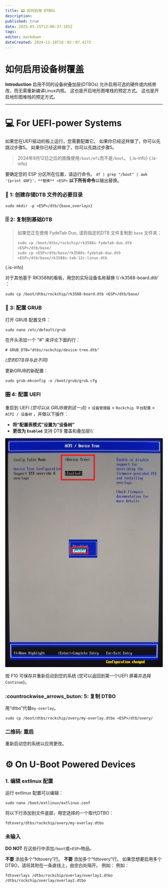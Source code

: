 ```yaml
---
title: 📟 如何启用 DTBOs
description:
published: true
date: 2025-05-15T13:00:37.165Z
tags:
editor: markdown
dateCreated: 2024-11-10T18：02：07.427Z
---
```


# 如何启用设备树覆盖

**Introduction**
启用不同的设备树叠加层(DTBOs) 允许启用可选的硬件或内核修改，而无需重新编译Linux内核。
这也是开启地形图堆栈的预定方式。
这也是开启地形图堆栈的预定方式。

---

# 💻 For UEFI-power Systems

如果您在UEFI驱动的板上运行，您需要配置它。
如果你已经这样做了，你可以先跳过步骤5。
如果你已经这样做了，你可以先跳过步骤5。

> 2024年9月12日之后的图像使用`/boot/efi`而不是`/boot`。
> {.is-info}
> {.is-info}

要确定您的 ESP 分区所在位置，请运行命令。
`df | grep "/boot" | awk '{print $NF}'，**替换** <ESP>` **以下所有命令**以输出替换。

### 📁 1: 创建存储DTB 文件的必要目录

```
sudo mkdir -p <ESP>/dtb/{base,overlays}
```

### 🗄️ 2: 复制到基础DTB

> 如果您正在使用 FydeTab Duo, 请将指定的DTB 文件复制到 `base` 文件夹：
>
> ```
> sudo cp /boot/dtbs/rockchip/rk3588s-fydetab-duo.dtb <ESP>/dtb/base/
> sudo cp <ESP>/dtb/base/rk3588s-fydetab-duo.dtb <ESP>/dtb/base/rk3588s-tab-12c-linux.dtb
> ```

{.is-info}

对于其他基于 RK3588的看板，用您的实际设备名称替换 \\\\\`rk3588-board.dtb' ：

```
sudo cp /boot/dtbs/rockchip/rk3588-board.dtb <ESP>/dtb/base/
```

### 🫘 3: 配置 GRUB

打开 GRUB 配置文件：

```
sudo nano /etc/default/grub
```

在开头添加一个 "#" 来评论下面的行：

```
# GRUB_DTB="dtbs/rockchip/device-tree.dtb"
```

_(您的DTB将与此不同)_

更新GRUB的新配置：

```
sudo grub-mkconfig -o /boot/grub/grub.cfg
```

### 🎛️ 4: 配置 UEFI

重启到 UEFI _(您可以从 GRUB做到这一点)_ > `设备管理器` > `Rockchip 平台配置` > `ACPI / 设备树` ，并做以下操作：

- **将“配置表模式”设置为“设备树”**
- **更改为 `Enabled`** 支持 DTB 覆盖和叠加层\\\\\`

![](/panthor/enable_tree_dtb_in_uefi.jpg)

按 F10 可保存并重新启动到您的系统 (您可以返回到第一个UEFI 屏幕并选择 `Continue`)。

### :countrockwise_arrows_buton: 5: 复制 DTBO

用“dtbo”代替`my-overlay`。

```
sudo cp /boot/dtbs/rockchip/overy/my-overlay.dtbo <ESP>/dtb/overy/
```

### 二维码: 重启

重新启动您的系统以应用更改。

# ⚙️ On U-Boot Powered Devices

### 1. 编辑 extlinux 配置

运行 extlinux 配置可以编辑：

```
sudo nano /boot/extlinux/extlinux.conf
```

将以下行添加到文件底部，用您选择的一个取代DTBO：

```
fdtovery/dtbs/rockchip/overy/my-overlay.dtbo
```

### 未输入

**DO NOT** 在这些行中添加`/boot`或`<ESP>`物品。

**不要** 添加多个“fdtovery”行。
**不要** 添加多个“fdtovery”行。
如果您想要启用多个DTBO，请将其附在一条直线上，由空白处隔开。
例如：
例如：

```
fdtoverlays /dtbs/rockchip/overlay/overlay1.dtbo /dtbs/rockchip/overlay/overlay2.dtbo
```